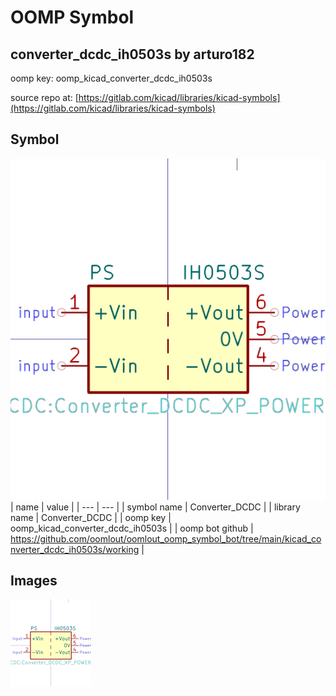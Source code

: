 # OOMP Symbol  
## converter_dcdc_ih0503s  by arturo182  
  
oomp key: oomp_kicad_converter_dcdc_ih0503s  
  
source repo at: [https://gitlab.com/kicad/libraries/kicad-symbols](https://gitlab.com/kicad/libraries/kicad-symbols)  
## Symbol  
  
[![working.png](working_600.png)](working.png)  
| name | value | 
| --- | --- | 
| symbol name | Converter_DCDC | 
| library name | Converter_DCDC | 
| oomp key | oomp_kicad_converter_dcdc_ih0503s | 
| oomp bot github | https://github.com/oomlout/oomlout_oomp_symbol_bot/tree/main/kicad_converter_dcdc_ih0503s/working | 
## Images  
  
[![working.png](working_140.png)](working.png)  
